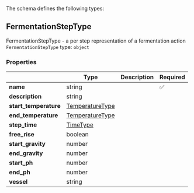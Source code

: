 The schema defines the following types:

## FermentationStepType
FermentationStepType - a per step representation of a fermentation action
`FermentationStepType` type: `object`

### Properties

|   |Type|Description|Required|
|---|----|-----------|--------|
| **name** | string|  | :white_check_mark: |
| **description** | string|  |  |
| **start_temperature** | [TemperatureType](measureable_units.json.md#temperaturetype)|  |  |
| **end_temperature** | [TemperatureType](measureable_units.json.md#temperaturetype)|  |  |
| **step_time** | [TimeType](measureable_units.json.md#timetype)|  |  |
| **free_rise** | boolean|  |  |
| **start_gravity** | number|  |  |
| **end_gravity** | number|  |  |
| **start_ph** | number|  |  |
| **end_ph** | number|  |  |
| **vessel** | string|  |  |

